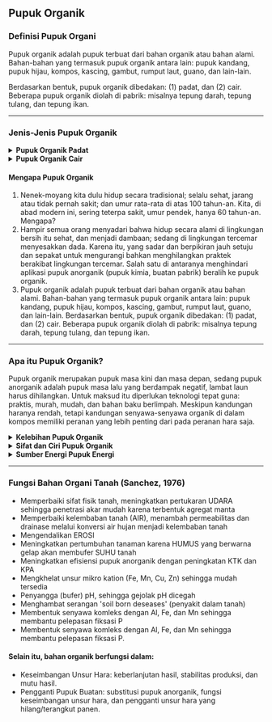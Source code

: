 ## Pupuk Organik
### Definisi Pupuk Organi
<p>Pupuk organik adalah pupuk terbuat dari bahan organik atau bahan alami. Bahan-bahan yang termasuk pupuk organik antara lain: pupuk kandang, pupuk hijau, kompos, kascing, gambut, rumput laut, guano, dan lain-lain.</p>

<p>Berdasarkan bentuk, pupuk organik dibedakan: (1) padat, dan
(2) cair. Beberapa pupuk organik diolah di pabrik:
misalnya tepung darah, tepung tulang, dan tepung ikan.</p>
<hr>

### Jenis-Jenis Pupuk Organik
<details>
  <summary><b>Pupuk Organik Padat</b></summary>
  <p>Yaitu pupuk organik yang berupa padatan, baik yang belum dikomposkan maupun sudah dikomposkan</p>
</details>
<details>
  <summary><b>Pupuk Organik Cair</b></summary>
  <p>yaitu Pupuk Organik berbentuk cair yang berasal dari kotoran hewan yang masih segar, bercampur dengan urine hewan atau kotoran hewan yang dilarutkan dalam air dalam perbandingan tertentu, serta ekstraksi kompos (teh kompos).</p>
</details>

#### Mengapa Pupuk Organik
<ol>
    <li>Nenek-moyang kita dulu hidup secara tradisional; selalu sehat, jarang atau tidak pernah sakit; dan umur rata-rata di atas 100 tahun-an. Kita, di abad modern ini, sering teterpa sakit, umur pendek, hanya 60 tahun-an. Mengapa?</li>
    <li>Hampir semua orang menyadari bahwa hidup secara alami di lingkungan bersih itu sehat, dan menjadi dambaan; sedang di lingkungan tercemar menyesakkan dada. Karena itu, yang sadar dan berpikiran jauh setuju dan sepakat untuk mengurangi bahkan menghilangkan praktek berakibat lingkungan tercemar. Salah satu di antaranya menghindari aplikasi pupuk anorganik (pupuk kimia, buatan pabrik) beralih ke pupuk organik.</li>
    <li>Pupuk organik adalah pupuk terbuat dari bahan organik atau bahan alami. Bahan-bahan yang termasuk pupuk organik antara lain: pupuk kandang, pupuk hijau, kompos, kascing, gambut, rumput laut, guano, dan lain-lain. Berdasarkan bentuk, pupuk organik dibedakan: (1) padat, dan (2) cair. Beberapa pupuk organik diolah di pabrik: misalnya tepung darah, tepung tulang, dan tepung ikan.</li>
</ol>
<hr>

### Apa itu Pupuk Organik?
<p>Pupuk organik merupakan pupuk masa kini dan masa depan, sedang pupuk anorganik adalah pupuk masa lalu yang berdampak negatif, lambat laun harus dihilangkan. Untuk maksud itu diperlukan teknologi tepat guna: praktis, murah, mudah, dan bahan baku berlimpah. Meskipun kandungan haranya rendah, tetapi kandungan senyawa-senyawa organik di dalam kompos memiliki peranan yang lebih penting dari pada peranan hara saja.</p>

<details>
  <summary><b>Kelebihan Pupuk Organik</b></summary>
  <ol>
    <li>Kelebihan pupuk organik karena bersifat: alami, hara seimbang, dari daur- ulang, akrab lingkungan, dan berkelanjutan. Beberapa keampuhan pupuk organik dikemukakan Isro'i (1998), sebagai berikut:</li>
    <li>Misalnya, asam humat dan fulvat, keduanya memiliki peranan seperti hormon yang dapat merangsang pertumbuhan tanaman.</li>
    <li>Kompos meningkatkan KTK (kapasitas tukar kation) tanah, yang berperan sebagai penyangga (bufer) hara.</li>
    <li>Tanah yang diberi kompos lebih gembur dan aerasi tanah lebih baik.</li>
    <li>Tanah yang diberi kompos lebih banyak menyimpan air dan tidak mudah kering</li>
    <li>Aktivitas mikroorganisme pada tanah yang diberi kompos lebih tinggi daripada yang tidak diberi kompos</li>
  </ol>
</details>

<details>
<summary><b>Sifat dan Ciri Pupuk Organik</b></summary>
<ol>
    <li>Sifat pupuk: mutu tinggi, daya reaksi tinggi, komposisi tepat guna, mengandung: zat, senyawa, bahan, agen pembawa, pendorong, pereaksi, pemberat, ikutan bahan; serta bersifat efektif, ekonomis, berlanjut, dan menguntungkan.</li>
    <li>Pertimbangan: sumber, metode, proses, produk, sasaran komoditi, sasaran lokasi.</li>
    <li>Sifat aktivitas: teknologi, transfer teknologi, produk, jasa, usaha.</li>
    <li>Skala: home, lokal, regional, nasional, global.</li>
    <li>Sumberdaya: manware, hardware, software, moneyware.</li>
    <li>Konsumen: costumer rutin, new costumer, general.</li>
    <li>Modal dasar: iptek, home, lab, relasi, rekanan.</li>
    <li>Manajemen: personal, keluarga.</li>
</ol>
</details>

<details>
<summary><b>Sumber Energi Pupuk Energi</b></summary>
<ol>
    <li>Transfer Energi: peran mikroorhanisme dekomposer, mineralisator, dan transformator.</li>
    <li>Faktor penunjang: sistem pernapasan, aerasi, dan nutrisi, serta tata kehidupan mikroorganisme.</li>
    <li>Sistem pengomposan: aerobik, anaerobik.</li>
</ol>
</details>
<hr>

### Fungsi Bahan Organi Tanah (Sanchez, 1976)
<ul>
    <li>Memperbaiki sifat fisik tanah, meningkatkan pertukaran UDARA sehingga penetrasi akar mudah karena terbentuk agregat manta</li>
    <li>Memperbaiki kelembaban tanah (AIR), menambah permeabilitas dan drainase melalui konversi air hujan menjadi kelembaban tanah</li>
    <li>Mengendalikan EROSI</li>
    <li>Meningkatkan pertumbuhan tanaman karena HUMUS yang berwarna gelap akan membufer SUHU tanah</li>
    <li>Meningkatkan efisiensi pupuk anorganik dengan peningkatan KTK dan KPA</li>
    <li>Mengkhelat unsur mikro kation (Fe, Mn, Cu, Zn) sehingga mudah tersedia</li>
    <li>Penyangga (bufer) pH, sehingga gejolak pH dicegah</li>
    <li>Menghambat serangan 'soil born deseases' (penyakit dalam tanah)</li>
    <li>Membentuk senyawa komleks dengan Al, Fe, dan Mn sehingga membantu pelepasan fiksasi P</li>
    <li>Membentuk senyawa komleks dengan Al, Fe, dan Mn sehingga membantu pelepasan fiksasi P.</li>
</ul>

#### Selain itu, bahan organik berfungsi dalam:
<ul>
    <li>Keseimbangan Unsur Hara: keberlanjutan hasil, stabilitas produksi, dan mutu hasil.</li>
    <li>Pengganti Pupuk Buatan: substitusi pupuk anorganik, fungsi keseimbangan unsur hara, dan pengganti unsur hara yang hilang/terangkut panen.</li>
</ul>
